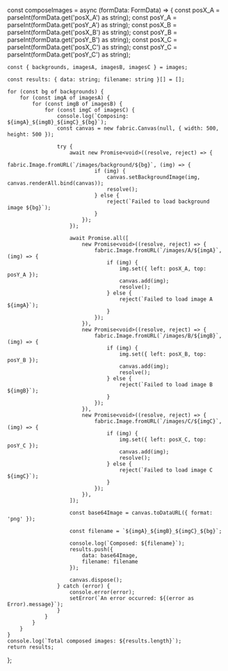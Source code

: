 const composeImages = async (formData: FormData) => {
    const posX_A = parseInt(formData.get('posX_A') as string);
    const posY_A = parseInt(formData.get('posY_A') as string);
    const posX_B = parseInt(formData.get('posX_B') as string);
    const posY_B = parseInt(formData.get('posY_B') as string);
    const posX_C = parseInt(formData.get('posX_C') as string);
    const posY_C = parseInt(formData.get('posY_C') as string);

    const { backgrounds, imagesA, imagesB, imagesC } = images;

    const results: { data: string; filename: string }[] = [];

    for (const bg of backgrounds) {
        for (const imgA of imagesA) {
            for (const imgB of imagesB) {
                for (const imgC of imagesC) {
                    console.log(`Composing: ${imgA}_${imgB}_${imgC}_${bg}`);
                    const canvas = new fabric.Canvas(null, { width: 500, height: 500 });

                    try {
                        await new Promise<void>((resolve, reject) => {
                            fabric.Image.fromURL(`/images/background/${bg}`, (img) => {
                                if (img) {
                                    canvas.setBackgroundImage(img, canvas.renderAll.bind(canvas));
                                    resolve();
                                } else {
                                    reject(`Failed to load background image ${bg}`);
                                }
                            });
                        });

                        await Promise.all([
                            new Promise<void>((resolve, reject) => {
                                fabric.Image.fromURL(`/images/A/${imgA}`, (img) => {
                                    if (img) {
                                        img.set({ left: posX_A, top: posY_A });
                                        canvas.add(img);
                                        resolve();
                                    } else {
                                        reject(`Failed to load image A ${imgA}`);
                                    }
                                });
                            }),
                            new Promise<void>((resolve, reject) => {
                                fabric.Image.fromURL(`/images/B/${imgB}`, (img) => {
                                    if (img) {
                                        img.set({ left: posX_B, top: posY_B });
                                        canvas.add(img);
                                        resolve();
                                    } else {
                                        reject(`Failed to load image B ${imgB}`);
                                    }
                                });
                            }),
                            new Promise<void>((resolve, reject) => {
                                fabric.Image.fromURL(`/images/C/${imgC}`, (img) => {
                                    if (img) {
                                        img.set({ left: posX_C, top: posY_C });
                                        canvas.add(img);
                                        resolve();
                                    } else {
                                        reject(`Failed to load image C ${imgC}`);
                                    }
                                });
                            }),
                        ]);

                        const base64Image = canvas.toDataURL({ format: 'png' });

                        const filename = `${imgA}_${imgB}_${imgC}_${bg}`;

                        console.log(`Composed: ${filename}`);
                        results.push({
                            data: base64Image,
                            filename: filename
                        });

                        canvas.dispose();
                    } catch (error) {
                        console.error(error);
                        setError(`An error occurred: ${(error as Error).message}`);
                    }
                }
            }
        }
    }
    console.log(`Total composed images: ${results.length}`);
    return results;
};
